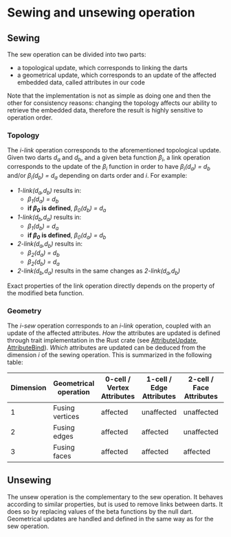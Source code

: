 # Sewing and unsewing operation

## Sewing

The sew operation can be divided into two parts:

- a topological update, which corresponds to linking the darts
- a geometrical update, which corresponds to an update of the affected embedded data, called attributes in our code

Note that the implementation is not as simple as doing one and then the other for consistency reasons: changing the
topology affects our ability to retrieve the embedded data, therefore the result is highly sensitive to operation
order.

### Topology

The *i-link* operation corresponds to the aforementioned topological update. Given two darts *d<sub>a</sub>* and
*d<sub>b</sub>*, and a given beta function *β<sub>i</sub>*, a link operation corresponds to the update of the
*β<sub>i</sub>* function in order to have *β<sub>i</sub>(d<sub>a</sub>) = d<sub>b</sub>* and/or
*β<sub>i</sub>(d<sub>b</sub>) = d<sub>a</sub>* depending on darts order and *i*. For example:

- *1-link(d<sub>a</sub>,d<sub>b</sub>)* results in:
    - *β<sub>1</sub>(d<sub>a</sub>) = d<sub>b</sub>*
    - **if *β<sub>0</sub>* is defined**, *β<sub>0</sub>(d<sub>b</sub>) = d<sub>a</sub>*
- *1-link(d<sub>b</sub>,d<sub>a</sub>)* results in:
    - *β<sub>1</sub>(d<sub>b</sub>) = d<sub>a</sub>*
    - **if *β<sub>0</sub>* is defined**, *β<sub>0</sub>(d<sub>a</sub>) = d<sub>b</sub>*
- *2-link(d<sub>a</sub>,d<sub>b</sub>)* results in:
    - *β<sub>2</sub>(d<sub>a</sub>) = d<sub>b</sub>*
    - *β<sub>2</sub>(d<sub>b</sub>) = d<sub>a</sub>*
- *2-link(d<sub>b</sub>,d<sub>a</sub>)* results in the same changes as *2-link(d<sub>a</sub>,d<sub>b</sub>)*

Exact properties of the link operation directly depends on the property of the modified beta function.

### Geometry

The *i-sew* operation corresponds to an *i-link* operation, coupled with an update of the affected attributes. *How*
the attributes are updated is defined through trait implementation in the Rust crate (see
[AttributeUpdate](../../honeycomb_core/attributes/trait.AttributeUpdate.html),
[AttributeBind](../../honeycomb_core/attributes/trait.AttributeBind.html)). *Which* attributes are updated can be
deduced from the dimension *i* of the sewing operation. This is summarized in the following table:

| Dimension | Geometrical operation | 0-cell / Vertex Attributes | 1-cell / Edge Attributes | 2-cell / Face Attributes | 3-cell / Volume Attributes |
|-----------|-----------------------|----------------------------|--------------------------|--------------------------|----------------------------|
| 1         | Fusing vertices       | affected                   | unaffected               | unaffected               | unaffected                 |
| 2         | Fusing edges          | affected                   | affected                 | unaffected               | unaffected                 |
| 3         | Fusing faces          | affected                   | affected                 | affected                 | unaffected                 |

## Unsewing

The unsew operation is the complementary to the sew operation. It behaves according to similar properties, but is used
to remove links between darts. It does so by replacing values of the beta functions by the null dart. Geometrical
updates are handled and defined in the same way as for the sew operation.

